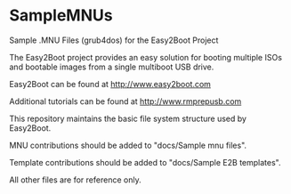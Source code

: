 SampleMNUs
==========

Sample .MNU Files (grub4dos) for the Easy2Boot Project

The Easy2Boot project provides an easy solution for booting multiple ISOs and bootable images from a single multiboot USB drive.

Easy2Boot can be found at http://www.easy2boot.com

Additional tutorials can be found at http://www.rmprepusb.com


This repository maintains the basic file system structure used by Easy2Boot.

MNU contributions should be added to "docs/Sample mnu files".

Template contributions should be added to "docs/Sample E2B templates".

All other files are for reference only.
